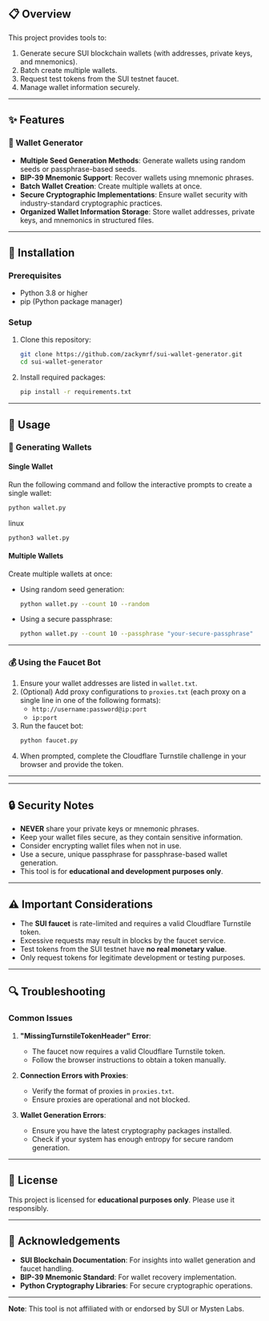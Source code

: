 
## 📋 Overview

This project provides tools to:
1. Generate secure SUI blockchain wallets (with addresses, private keys, and mnemonics).
2. Batch create multiple wallets.
3. Request test tokens from the SUI testnet faucet.
4. Manage wallet information securely.

---

## ✨ Features

### 🚀 Wallet Generator
- **Multiple Seed Generation Methods**: Generate wallets using random seeds or passphrase-based seeds.
- **BIP-39 Mnemonic Support**: Recover wallets using mnemonic phrases.
- **Batch Wallet Creation**: Create multiple wallets at once.
- **Secure Cryptographic Implementations**: Ensure wallet security with industry-standard cryptographic practices.
- **Organized Wallet Information Storage**: Store wallet addresses, private keys, and mnemonics in structured files.

---

## 🔧 Installation

### Prerequisites
- Python 3.8 or higher
- pip (Python package manager)

### Setup

1. Clone this repository:
   ```bash
   git clone https://github.com/zackymrf/sui-wallet-generator.git
   cd sui-wallet-generator
   ```

2. Install required packages:
   ```bash
   pip install -r requirements.txt
   ```

---

## 🚀 Usage

### 🔑 Generating Wallets

#### Single Wallet
Run the following command and follow the interactive prompts to create a single wallet:
```bash
python wallet.py
```
linux
```bash
python3 wallet.py
```
#### Multiple Wallets
Create multiple wallets at once:
- Using random seed generation:
  ```bash
  python wallet.py --count 10 --random
  ```
- Using a secure passphrase:
  ```bash
  python wallet.py --count 10 --passphrase "your-secure-passphrase"
  ```

---

### 💰 Using the Faucet Bot

1. Ensure your wallet addresses are listed in `wallet.txt`.
2. (Optional) Add proxy configurations to `proxies.txt` (each proxy on a single line in one of the following formats):
   - `http://username:password@ip:port`
   - `ip:port`
3. Run the faucet bot:
   ```bash
   python faucet.py
   ```
4. When prompted, complete the Cloudflare Turnstile challenge in your browser and provide the token.

---


---

## 🔒 Security Notes

- **NEVER** share your private keys or mnemonic phrases.
- Keep your wallet files secure, as they contain sensitive information.
- Consider encrypting wallet files when not in use.
- Use a secure, unique passphrase for passphrase-based wallet generation.
- This tool is for **educational and development purposes only**.

---

## ⚠️ Important Considerations

- The **SUI faucet** is rate-limited and requires a valid Cloudflare Turnstile token.
- Excessive requests may result in blocks by the faucet service.
- Test tokens from the SUI testnet have **no real monetary value**.
- Only request tokens for legitimate development or testing purposes.

---

## 🔍 Troubleshooting

### Common Issues

1. **"MissingTurnstileTokenHeader" Error**:
   - The faucet now requires a valid Cloudflare Turnstile token.
   - Follow the browser instructions to obtain a token manually.

2. **Connection Errors with Proxies**:
   - Verify the format of proxies in `proxies.txt`.
   - Ensure proxies are operational and not blocked.

3. **Wallet Generation Errors**:
   - Ensure you have the latest cryptography packages installed.
   - Check if your system has enough entropy for secure random generation.

---

## 📜 License

This project is licensed for **educational purposes only**. Please use it responsibly.

---

## 🙏 Acknowledgements

- **SUI Blockchain Documentation**: For insights into wallet generation and faucet handling.
- **BIP-39 Mnemonic Standard**: For wallet recovery implementation.
- **Python Cryptography Libraries**: For secure cryptographic operations.

---

**Note**: This tool is not affiliated with or endorsed by SUI or Mysten Labs.